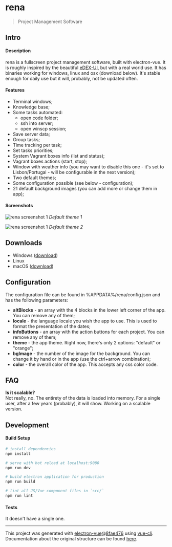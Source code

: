 # rena

> Project Management Software

## Intro
#### Description
rena is a fullscreen project management software, built with electron-vue. It is roughly inspired by the beautiful [eDEX-UI](https://github.com/GitSquared/edex-ui/), but with a real world use. It has binaries working for windows, linux and osx (download below). It's stable enough for daily use but it will, probably, not be updated often.

#### Features
* Terminal windows;
* Knowledge base;
* Some tasks automated:
  * open code folder;
  * ssh into server;
  * open winscp session;
* Save server data;
* Group tasks;
* Time tracking per task;
* Set tasks priorities;
* System Vagrant boxes info (list and status);
* Vagrant boxes actions (start, stop);
* Window with weather info (you may want to disable this one - it's set to Lisbon/Portugal - will be configurable in the next version);
* Two default themes;
* Some configuration possible (see below - configuration);
* 21 default background images (you can add more or change them in app);

#### Screenshots
![rena screenshot 1](https://i.imgur.com/q1jjnZQ.jpg "rena screenshot 1")
_Default theme 1_

![rena screenshot 1](https://i.imgur.com/nDP91qM.jpg "rena screenshot 1")
_Default theme 2_


## Downloads
* Windows ([download](https://github.com/albertopereira/rena/releases/download/V0.1.0-beta1/rena.Setup.0.1.0.exe))
* Linux
* macOS ([download](https://github.com/albertopereira/rena/releases/download/V0.1.0-beta1/rena-0.0.1.dmg))

## Configuration
The configuration file can be found in %APPDATA%/rena/config.json and has the following parameters:
* __altBlocks__ - an array with the 4 blocks in the lower left corner of the app. You can remove any of them;
* __locale__ - the language locale you wish the app to use. This is used to format the presentation of the dates;
* __infoButtons__ - an array with the action buttons for each project. You can remove any of them;
* __theme__ - the app theme. Right now, there's only 2 options: "default" or "orange";
* __bgImage__ - the number of the image for the background. You can change it by hand or in the app (use the ctrl+arrow combination);
* __color__ - the overall color of the app. This accepts any css color code.

## FAQ
__Is it scalable?__  
Not really, no. The entirety of the data is loaded into memory. For a single user, after a few years (probably), it will show. Working on a scalable version.

## Development
#### Build Setup

``` bash
# install dependencies
npm install

# serve with hot reload at localhost:9080
npm run dev

# build electron application for production
npm run build

# lint all JS/Vue component files in `src/`
npm run lint

```

#### Tests
It doesn't have a single one.

---

This project was generated with [electron-vue](https://github.com/SimulatedGREG/electron-vue)@[8fae476](https://github.com/SimulatedGREG/electron-vue/tree/8fae4763e9d225d3691b627e83b9e09b56f6c935) using [vue-cli](https://github.com/vuejs/vue-cli). Documentation about the original structure can be found [here](https://simulatedgreg.gitbooks.io/electron-vue/content/index.html).
